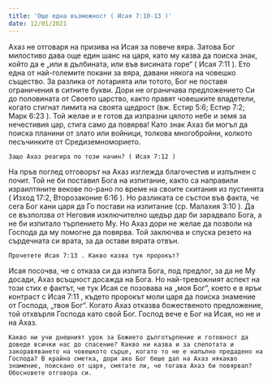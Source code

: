 ```yaml
---
title: 'Още една възможност ( Исая 7:10-13 )'
date: 12/01/2021
---
```


Ахаз не отговаря на призива на Исая за повече вяра. Затова Бог милостиво дава още един шанс на царя, като му казва да поиска знак, който да е „или в дълбината, или във висината горе“ ( Исая 7:11 ). Ето една от най-големите покани за вяра, давани някога на човешко същество. За разлика от лотарията или тотото, Бог не поставя ограничения в ситните букви. Дори не ограничава предложението Си до половината от Своето царство, както правят човешките владетели, когато стигнат лимита на своята щедрост (вж. Естир 5:6; Естир 7:2; Марк 6:23 ). Той желае и е готов да изпразни цялото небе и земя за нечестивия цар, стига само да повярва! Като знак Ахаз би могъл да поиска планини от злато или войници, толкова многобройни, колкото песъчинките от Средиземноморието.

`Защо Ахаз реагира по този начин? ( Исая 7:12 )`

На пръв поглед отговорът на Ахаз изглежда благочестив и изпълнен с почит. Той не би поставил Бога на изпитание, както са направили израилтяните векове по-рано по време на своите скитания из пустинята ( Изход 17:2, Второзаконие 6:16 ). Но разликата се състои във факта, че сега Бог кани царя да Го постави на изпитание (ср. Малахия 3:10 ). Да се възползва от Неговия изключително щедър дар би зарадвало Бога, а не би изпитало търпението Му. Но Ахаз дори не желае да позволи на Господа да му помогне да повярва. Той заключва и спуска резето на сърдечната си врата, за да остави вярата отвън.

`Прочетете Исая 7:13 . Какво казва тук пророкът?`

Исая посочва, че с отказа си да изпита Бога, под предлог, за да не Му досади, Ахаз всъщност досажда на Бога. Но най-тревожният аспект на този стих е фактът, че тук Исая се позовава на „моя Бог“, което е в ярък контраст с Исая 7:11 , където пророкът моли царя да поиска знамение от Господа, „твоя Бог“. Когато Ахаз отказва божественото предложение, той отхвърля Господа като свой Бог. Господ вече е Бог на Исая, но не и на Ахаз.

`Какво ни учи днешният урок за Божието дълготърпение и готовност да доведе всички нас до спасение? Какво ни казва и за слепотата и закоравяването на човешкото сърце, когато то не е напълно предадено на Господа? В крайна сметка, дори ако Бог беше дал на Ахаз някакво знамение, поискано от царя, смятате ли, че тогава Ахаз би повярвал? Обосновете отговора си.`